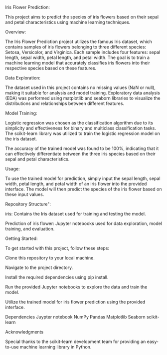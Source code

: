 Iris Flower Prediction:

This project aims to predict the species of iris flowers based on their sepal and petal characteristics using machine learning techniques.

Overview:

The Iris Flower Prediction project utilizes the famous Iris dataset, which contains samples of iris flowers belonging to three different species: Setosa, Versicolor, and Virginica. Each sample includes four features: sepal length, sepal width, petal length, and petal width. The goal is to train a machine learning model that accurately classifies iris flowers into their respective species based on these features.

Data Exploration:

The dataset used in this project contains no missing values (NaN or null), making it suitable for analysis and model training. Exploratory data analysis (EDA) was performed using matplotlib and seaborn libraries to visualize the distributions and relationships between different features.

Model Training:

Logistic regression was chosen as the classification algorithm due to its simplicity and effectiveness for binary and multiclass classification tasks. The scikit-learn library was utilized to train the logistic regression model on the iris dataset.

The accuracy of the trained model was found to be 100%, indicating that it can effectively differentiate between the three iris species based on their sepal and petal characteristics.

Usage:

To use the trained model for prediction, simply input the sepal length, sepal width, petal length, and petal width of an iris flower into the provided interface. The model will then predict the species of the iris flower based on these input values.

Repository Structure":

iris: Contains the Iris dataset used for training and testing the model.

Prediction of iris flower: Jupyter notebooks used for data exploration, model training, and evaluation.

Getting Started:

To get started with this project, follow these steps:

Clone this repository to your local machine.

Navigate to the project directory.

Install the required dependencies using pip install.

Run the provided Jupyter notebooks to explore the data and train the model.

Utilize the trained model for iris flower prediction using the provided interface.

Dependencies
Juypter notebook
NumPy
Pandas
Matplotlib
Seaborn
scikit-learn


Acknowledgments

Special thanks to the scikit-learn development team for providing an easy-to-use machine learning library in Python.
